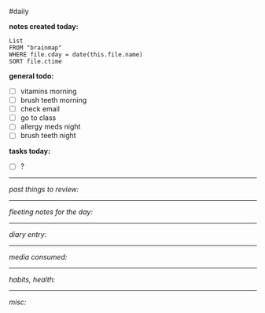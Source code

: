 #daily 

**notes created today:**
```dataview
List
FROM "brainmap"
WHERE file.cday = date(this.file.name)
SORT file.ctime
```



**general todo:**
- [ ] vitamins morning
- [ ] brush teeth morning
- [ ] check email
- [ ] go to class
- [ ] allergy meds night
- [ ] brush teeth night

**tasks today:**
- [ ] ?


_____
*past things to review:*



---------
*fleeting notes for the day:*




_____
*diary entry*:




____
*media consumed:*





____
*habits, health:*





_____
*misc:*
